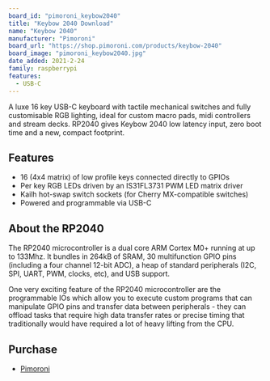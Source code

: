 ```yaml
---
board_id: "pimoroni_keybow2040"
title: "Keybow 2040 Download"
name: "Keybow 2040"
manufacturer: "Pimoroni"
board_url: "https://shop.pimoroni.com/products/keybow-2040"
board_image: "pimoroni_keybow2040.jpg"
date_added: 2021-2-24
family: raspberrypi
features:
  - USB-C
---
```


A luxe 16 key USB-C keyboard with tactile mechanical switches and fully customisable RGB lighting, ideal for custom macro pads, midi controllers and stream decks. RP2040 gives Keybow 2040 low latency input, zero boot time and a new, compact footprint.

## Features
* 16 (4x4 matrix) of low profile keys connected directly to GPIOs 
* Per key RGB LEDs driven by an IS31FL3731 PWM LED matrix driver
* Kailh hot-swap switch sockets (for Cherry MX-compatible switches)
* Powered and programmable via USB-C

## About the RP2040
The RP2040 microcontroller is a dual core ARM Cortex M0+ running at up to 133Mhz. It bundles in 264kB of SRAM, 30 multifunction GPIO pins (including a four channel 12-bit ADC), a heap of standard peripherals (I2C, SPI, UART, PWM, clocks, etc), and USB support.

One very exciting feature of the RP2040 microcontroller are the programmable IOs which allow you to execute custom programs that can manipulate GPIO pins and transfer data between peripherals - they can offload tasks that require high data transfer rates or precise timing that traditionally would have required a lot of heavy lifting from the CPU.

## Purchase
* [Pimoroni](https://shop.pimoroni.com/products/keybow-2040)
